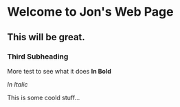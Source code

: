 # Welcome to Jon's Web Page

## This will be great.

### Third Subheading

More test to see what it does **In Bold**


*In Italic*


This is some coold stuff...
